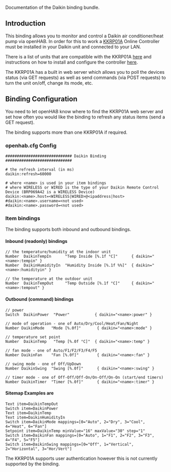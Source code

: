 Documentation of the Daikin binding bundle.

## Introduction

This binding allows you to monitor and control a Daikin air conditioner/heat pump via openHAB. In order for this to work a [KKRP01A](http://www.onlinecontroller.eu/) Online Controller must be installed in your Daikin unit and connected to your LAN. 

There is a list of units that are compatible with the KKRP01A [here](http://www.onlinecontroller.eu/media/downloads/List-of-compatible-INDOOR-and-OUTDOOR-units-4.pdf) and instructions on how to install and configure the controller [here](http://www.onlinecontroller.eu/en/download).

The KKRP01A has a built in web server which allows you to poll the devices status (via GET requests) as well as send commands (via POST requests) to turn the unit on/off, change its mode, etc.
 
## Binding Configuration

You need to let openHAB know where to find the KKRP01A web server and set how often you would like the binding to refresh any status items (send a GET request).

The binding supports more than one KKRP01A if required.

### openhab.cfg Config

    ############################# Daikin Binding #############################

    # the refresh interval (in ms)
    daikin:refresh=60000

    # where <name> is used in your item bindings
    # where WIRELESS or WIRED is the type of your Daikin Remote Control Device (BRP069A42 is a WIRELESS Device)
    daikin:<name>.host=<WIRELESS|WIRED>@<ipaddress|host>
    #daikin:<name>.username=<not used>
    #daikin:<name>.password=<not used>

### Item bindings

The binding supports both inbound and outbound bindings. 

#### Inbound (readonly) bindings

    // the temperature/humidity at the indoor unit
    Number  DaikinTempIn      "Temp Inside [%.1f °C]"      { daikin="<name>:tempin" }
    Number  DaikinHumidityIn  "Humidity Inside [%.1f %%]"  { daikin="<name>:humidityin" }

    // the temperature at the outdoor unit
    Number  DaikinTempOut     "Temp Outside [%.1f °C]"     { daikin="<name>:tempout" }
 
#### Outbound (command) bindings

    // power
    Switch  DaikinPower  "Power"           { daikin="<name>:power" }
 
    // mode of operation - one of Auto/Dry/Cool/Heat/Fan/Night
    Number DaikinMode   "Mode [%.0f]"       { daikin="<name>:mode" }
 
    // temperature set point
    Number  DaikinTemp   "Temp [%.0f °C]"  { daikin="<name>:temp" }
 
    // fan mode - one of Auto/F1/F2/F3/F4/F5
    Number DaikinFan    "Fan [%.0f]"        { daikin="<name>:fan" }
 
    // swing mode - one of Off/UpDown
    Number DaikinSwing  "Swing [%.0f]"      { daikin="<name>:swing" }
 
    // timer mode - one of Off-Off/Off-On/On-Off/On-On (start/end timers)
    Number DaikinTimer  "Timer [%.0f]"      { daikin="<name>:timer" }

#### Sitemap Examples are

    Text item=DaikinTempOut
    Switch item=DaikinPower
    Text item=DaikinTemp
    Text item=DaikinHumidityIn
    Switch item=DaikinMode mappings=[0="Auto", 2="Dry", 3="Cool", 4="Heat", 6="Fan"]
    Setpoint item=DaikinTemp minValue="16" maxValue="30" step="1"
    Switch item=DaikinFan mappings=[0="Auto", 1="F1", 2="F2", 3="F3", 4="F4", 5="F5"]
    Switch item=DaikinSwing mappings=[0="Off", 1="Vertical", 2="Horizontal", 3="Hor/Vert"]

The KKRP01A supports user authentication however this is not currently supported by the binding. 

